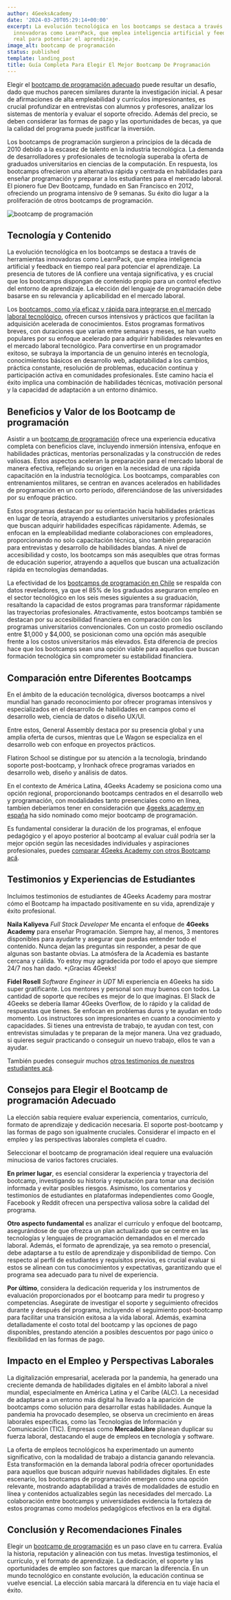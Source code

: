 ```yaml
---
author: 4GeeksAcademy
date: '2024-03-20T05:29:14+00:00'
excerpt: La evolución tecnológica en los bootcamps se destaca a través de herramientas
  innovadoras como LearnPack, que emplea inteligencia artificial y feedback en tiempo
  real para potenciar el aprendizaje.
image_alt: bootcamp de programación
status: published
template: landing_post
title: Guía Completa Para Elegir El Mejor Bootcamp De Programación
---
```

Elegir el [bootcamp de programación adecuado](/Es/Bootcamp-De-Programacion/Estudiar-En-Un-Bootcamp-De-Programacion) puede resultar un desafío, dado que muchos parecen similares durante la investigación inicial. A pesar de afirmaciones de alta empleabilidad y currículos impresionantes, es crucial profundizar en entrevistas con alumnos y profesores, analizar los sistemas de mentoría y evaluar el soporte ofrecido. Además del precio, se deben considerar las formas de pago y las oportunidades de becas, ya que la calidad del programa puede justificar la inversión.

Los bootcamps de programación surgieron a principios de la década de 2010 debido a la escasez de talento en la industria tecnológica. La demanda de desarrolladores y profesionales de tecnología superaba la oferta de graduados universitarios en ciencias de la computación. En respuesta, los bootcamps ofrecieron una alternativa rápida y centrada en habilidades para enseñar programación y preparar a los estudiantes para el mercado laboral. El pionero fue Dev Bootcamp, fundado en San Francisco en 2012, ofreciendo un programa intensivo de 9 semanas. Su éxito dio lugar a la proliferación de otros bootcamps de programación.

![bootcamp de programación](https://breathecode.herokuapp.com/v1/media/file/coding-bootcamp-jpg)

## Tecnología y Contenido

La evolución tecnológica en los bootcamps se destaca a través de herramientas innovadoras como LearnPack, que emplea inteligencia artificial y feedback en tiempo real para potenciar el aprendizaje. La presencia de tutores de IA confiere una ventaja significativa, y es crucial que los bootcamps dispongan de contenido propio para un control efectivo del entorno de aprendizaje. La elección del lenguaje de programación debe basarse en su relevancia y aplicabilidad en el mercado laboral.

Los [bootcamps, como vía eficaz y rápida para integrarse en el mercado laboral tecnológico](https://4geeksacademy.com/es/bootcamp-de-programacion/estudiar-en-un-bootcamp-de-programacion), ofrecen cursos intensivos y prácticos que facilitan la adquisición acelerada de conocimientos. Estos programas formativos breves, con duraciones que varían entre semanas y meses, se han vuelto populares por su enfoque acelerado para adquirir habilidades relevantes en el mercado laboral tecnológico. Para convertirse en un programador exitoso, se subraya la importancia de un genuino interés en tecnología, conocimientos básicos en desarrollo web, adaptabilidad a los cambios, práctica constante, resolución de problemas, educación continua y participación activa en comunidades profesionales. Este camino hacia el éxito implica una combinación de habilidades técnicas, motivación personal y la capacidad de adaptación a un entorno dinámico.

## Beneficios y Valor de los Bootcamp de programación

Asistir a un [bootcamp de programación](/Es/Bootcamp-De-Programacion/Estudiar-En-Un-Bootcamp-De-Programacion) ofrece una experiencia educativa completa con beneficios clave, incluyendo inmersión intensiva, enfoque en habilidades prácticas, mentorías personalizadas y la construcción de redes valiosas. Estos aspectos aceleran la preparación para el mercado laboral de manera efectiva, reflejando su origen en la necesidad de una rápida capacitación en la industria tecnológica. Los bootcamps, comparables con entrenamientos militares, se centran en avances acelerados en habilidades de programación en un corto período, diferenciándose de las universidades por su enfoque práctico.

Estos programas destacan por su orientación hacia habilidades prácticas en lugar de teoría, atrayendo a estudiantes universitarios y profesionales que buscan adquirir habilidades específicas rápidamente. Además, se enfocan en la empleabilidad mediante colaboraciones con empleadores, proporcionando no solo capacitación técnica, sino también preparación para entrevistas y desarrollo de habilidades blandas. A nivel de accesibilidad y costo, los bootcamps son más asequibles que otras formas de educación superior, atrayendo a aquellos que buscan una actualización rápida en tecnologías demandadas.

La efectividad de los [bootcamps de programación en Chile](https://4geeksacademy.com/es/bootcamp-de-programacion/bootcamp-programacion-chile) se respalda con datos reveladores, ya que el 85% de los graduados aseguraron empleo en el sector tecnológico en los seis meses siguientes a su graduación, resaltando la capacidad de estos programas para transformar rápidamente las trayectorias profesionales. Atractivamente, estos bootcamps también se destacan por su accesibilidad financiera en comparación con los programas universitarios convencionales. Con un costo promedio oscilando entre $1,000 y $4,000, se posicionan como una opción más asequible frente a los costos universitarios más elevados. Esta diferencia de precios hace que los bootcamps sean una opción viable para aquellos que buscan formación tecnológica sin comprometer su estabilidad financiera.

## Comparación entre Diferentes Bootcamps

En el ámbito de la educación tecnológica, diversos bootcamps a nivel mundial han ganado reconocimiento por ofrecer programas intensivos y especializados en el desarrollo de habilidades en campos como el desarrollo web, ciencia de datos o diseño UX/UI. 

Entre estos, General Assembly destaca por su presencia global y una amplia oferta de cursos, mientras que Le Wagon se especializa en el desarrollo web con enfoque en proyectos prácticos. 

Flatiron School se distingue por su atención a la tecnología, brindando soporte post-bootcamp, y Ironhack ofrece programas variados en desarrollo web, diseño y análisis de datos. 

En el contexto de América Latina, 4Geeks Academy se posiciona como una opción regional, proporcionando bootcamps centrados en el desarrollo web y programación, con modalidades tanto presenciales como en línea, tambien deberíamos tener en consideración que  [4geeks academy en españa](https://4geeksacademy.com/es/bootcamp-de-programacion/bootcamp-programacion-barcelona) ha sido nominado como mejor bootcamp de programación.




Es fundamental considerar la duración de los programas, el enfoque pedagógico y el apoyo posterior al bootcamp al evaluar cuál podría ser la mejor opción según las necesidades individuales y aspiraciones profesionales, puedes [comparar 4Geeks Academy con otros Bootcamp acá](https://4geeksacademy.com/es/geeks-vs-otros).

## Testimonios y Experiencias de Estudiantes

Incluimos testimonios de estudiantes de 4Geeks Academy para mostrar cómo el Bootcamp ha impactado positivamente en su vida, aprendizaje y éxito profesional.

**Naila Kaliyeva**
*Full Stack Developer*
Me encanta el enfoque de **4Geeks Academy** para enseñar Programación. Siempre hay, al menos, 3 mentores disponibles para ayudarte y asegurar que puedas entender todo el contenido. Nunca dejan las preguntas sin responder, a pesar de que algunas son bastante obvias. La atmósfera de la Academia es bastante cercana y cálida. Yo estoy muy agradecida por todo el apoyo que siempre 24/7 nos han dado. *¡Gracias 4Geeks!

**Fidel Rosell**
*Software Engineer in UDT*
Mi experiencia en 4Geeks ha sido super gratificante. Los mentores y personal son muy buenos con todos. La cantidad de soporte que recibes es mejor de lo que imaginas. El Slack de 4Geeks se debería llamar 4Geeks Overflow, de lo rápido y la calidad de respuestas que tienes. Se enfocan en problemas duros y te ayudan en todo momento. Los instructores son impresionantes en cuanto a conocimiento y capacidades. Si tienes una entrevista de trabajo, te ayudan con test, con entrevistas simuladas y te preparan de la mejor manera. Una vez graduado, si quieres seguir practicando o conseguir un nuevo trabajo, ellos te van a ayudar.

También puedes conseguir muchos [otros testimonios de nuestros estudiantes acá](https://4geeksacademy.com/es/testimonios).

## Consejos para Elegir el Bootcamp de programación Adecuado

La elección sabia requiere evaluar experiencia, comentarios, currículo, formato de aprendizaje y dedicación necesaria. El soporte post-bootcamp y las formas de pago son igualmente cruciales. Considerar el impacto en el empleo y las perspectivas laborales completa el cuadro.

Seleccionar el bootcamp de programación ideal requiere una evaluación minuciosa de varios factores cruciales. 

**En primer lugar**, es esencial considerar la experiencia y trayectoria del bootcamp, investigando su historia y reputación para tomar una decisión informada y evitar posibles riesgos. Asimismo, los comentarios y testimonios de estudiantes en plataformas independientes como Google, Facebook y Reddit ofrecen una perspectiva valiosa sobre la calidad del programa.

**Otro aspecto fundamental** es analizar el currículo y enfoque del bootcamp, asegurándose de que ofrezca un plan actualizado que se centre en las tecnologías y lenguajes de programación demandados en el mercado laboral. Además, el formato de aprendizaje, ya sea remoto o presencial, debe adaptarse a tu estilo de aprendizaje y disponibilidad de tiempo. Con respecto al perfil de estudiantes y requisitos previos, es crucial evaluar si estos se alinean con tus conocimientos y expectativas, garantizando que el programa sea adecuado para tu nivel de experiencia.

**Por último**, considera la dedicación requerida y los instrumentos de evaluación proporcionados por el bootcamp para medir tu progreso y competencias. Asegúrate de investigar el soporte y seguimiento ofrecidos durante y después del programa, incluyendo el seguimiento post-bootcamp para facilitar una transición exitosa a la vida laboral. Además, examina detalladamente el costo total del bootcamp y las opciones de pago disponibles, prestando atención a posibles descuentos por pago único o flexibilidad en las formas de pago.


## Impacto en el Empleo y Perspectivas Laborales

La digitalización empresarial, acelerada por la pandemia, ha generado una creciente demanda de habilidades digitales en el ámbito laboral a nivel mundial, especialmente en América Latina y el Caribe (ALC). La necesidad de adaptarse a un entorno más digital ha llevado a la aparición de bootcamps como solución para desarrollar estas habilidades. Aunque la pandemia ha provocado desempleo, se observa un crecimiento en áreas laborales específicas, como las Tecnologías de Información y Comunicación (TIC). Empresas como **MercadoLibre** planean duplicar su fuerza laboral, destacando el auge de empleos en tecnología y software. 

La oferta de empleos tecnológicos ha experimentado un aumento significativo, con la modalidad de trabajo a distancia ganando relevancia. Esta transformación en la demanda laboral podría ofrecer oportunidades para aquellos que buscan adquirir nuevas habilidades digitales. En este escenario, los bootcamps de programación emergen como una opción relevante, mostrando adaptabilidad a través de modalidades de estudio en línea y contenidos actualizables según las necesidades del mercado. La colaboración entre bootcamps y universidades evidencia la fortaleza de estos programas como modelos pedagógicos efectivos en la era digital.

## Conclusión y Recomendaciones Finales

Elegir un [bootcamp de programación](https://4geeksacademy.com/es/bootcamp-de-programacion/estudiar-en-un-bootcamp-de-programacion) es un paso clave en tu carrera. Evalúa la historia, reputación y alineación con tus metas. Investiga testimonios, el currículo, y el formato de aprendizaje. La dedicación, el soporte y las oportunidades de empleo son factores que marcan la diferencia. En un mundo tecnológico en constante evolución, la educación continua se vuelve esencial. La elección sabia marcará la diferencia en tu viaje hacia el éxito.